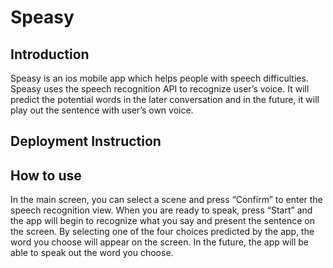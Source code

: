 # Speasy

## Introduction

Speasy is an ios mobile app which helps people with speech difficulties. Speasy uses the speech recognition API to recognize user’s voice. It will predict the potential words in the later conversation and in the future, it will play out the sentence with user’s own voice.

## Deployment Instruction


## How to use
In the main screen, you can select a scene and press “Confirm” to enter the speech recognition view. When you are ready to speak, press “Start” and the app will begin to recognize what you say and present the sentence on the screen. By selecting one of the four choices predicted by the app, the word you choose will appear on the screen. In the future, the app will be able to speak out the word you choose.
